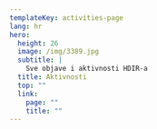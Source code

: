 ```yaml
---
templateKey: activities-page
lang: hr
hero:
  height: 26
  image: /img/3389.jpg
  subtitle: |
    Sve objave i aktivnosti HDIR-a
  title: Aktivnosti
  top: ""
  link:
    page: ""
    title: ""
---
```

